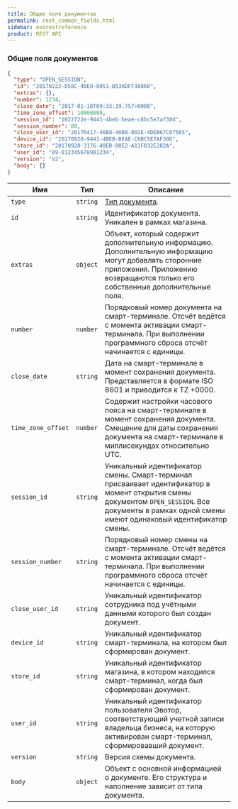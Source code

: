 ```yaml
---
title: Общие поля документов
permalink: rest_common_fields.html
sidebar: evorestreference
product: REST API
---
```


### Общие поля документов

```json
{
  "type": "OPEN_SESSION",
  "id": "20170222-D58C-40E0-8051-B53ADFF38860",
  "extras": {},
  "number": 1234,
  "close_date": "2017-01-10T09:33:19.757+0000",
  "time_zone_offset": 10800000,
  "session_id": "1022722e-9441-4beb-beae-c6bc5e7af30d",
  "session_number": 80,
  "close_user_id": "20170417-46B8-40B9-802E-4DEB67C07565",
  "device_id": "20170928-9441-4BEB-BEAE-C6BC5E7AF30D",
  "store_id": "20170928-3176-40EB-80E2-A11F032E282A",
  "user_id": "09-012345678901234",
  "version": "V2",
  "body": {}
}
```

Имя  | Тип  | Описание
-----|------|--------------
`type`  | `string` | [Тип документа](./rest_documents.html#typeparameter).
`id`  | `string` | Идентификатор документа. Уникален в рамках магазина.
`extras`  | `object` | Объект, который содержит дополнительную информацию. Дополнительную информацию могут добавлять сторонние приложения. Приложению возвращаются только его собственные дополнительные поля.
`number`| `number` | Порядковый номер документа на смарт-терминале. Отсчёт ведётся с момента активации смарт-терминала. При выполнении программного сброса отсчёт начинается с единицы.
`close_date`| `string` | Дата на смарт-терминале в момент сохранения документа. Представляется в формате ISO 8601 и приводится к TZ +0000.
`time_zone_offset`| `number` | Содержит настройки часового пояса на смарт-терминале в момент сохранения документа. Смещение для даты сохранения документа на смарт-терминале в миллисекундах относительно UTC.
`session_id`| `string` | Уникальный идентификатор смены. Смарт-терминал присваивает идентификатор в момент открытия смены документом `OPEN_SESSION`. Все документы в рамках одной смены имеют одинаковый идентификатор смены.
`session_number`| `string` | Порядковый номер смены на смарт-терминале. Отсчёт ведётся с момента активации смарт-терминала. При выполнении программного сброса отсчёт начинается с единицы.
`close_user_id`| `string` | Уникальный идентификатор сотрудника под учётными данными которого был создан документ.
`device_id`| `string` | Уникальный идентификатор смарт-терминала, на котором был сформирован документ.
`store_id`| `string` | Уникальный идентификатор магазина, в котором находился смарт-терминал, когда был сформирован документ.
`user_id`| `string` | Уникальный идентификатор пользователя Эвотор, соответствующий учетной записи владельца бизнеса, на которую активирован смарт-терминал, сформировавший документ.
`version`| `string` | Версия схемы документа.
`body`| `object` | Объект с основной информацией о документе. Его структура и наполнение зависит от типа документа.
